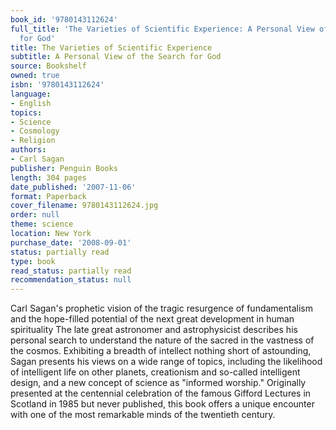 ```yaml
---
book_id: '9780143112624'
full_title: 'The Varieties of Scientific Experience: A Personal View of the Search
  for God'
title: The Varieties of Scientific Experience
subtitle: A Personal View of the Search for God
source: Bookshelf
owned: true
isbn: '9780143112624'
language:
- English
topics:
- Science
- Cosmology
- Religion
authors:
- Carl Sagan
publisher: Penguin Books
length: 304 pages
date_published: '2007-11-06'
format: Paperback
cover_filename: 9780143112624.jpg
order: null
theme: science
location: New York
purchase_date: '2008-09-01'
status: partially read
type: book
read_status: partially read
recommendation_status: null
---
```

Carl Sagan's prophetic vision of the tragic resurgence of fundamentalism and the hope-filled potential of the next great development in human spirituality
The late great astronomer and astrophysicist describes his personal search to understand the nature of the sacred in the vastness of the cosmos. Exhibiting a breadth of intellect nothing short of astounding, Sagan presents his views on a wide range of topics, including the likelihood of intelligent life on other planets, creationism and so-called intelligent design, and a new concept of science as "informed worship." Originally presented at the centennial celebration of the famous Gifford Lectures in Scotland in 1985 but never published, this book offers a unique encounter with one of the most remarkable minds of the twentieth century.
